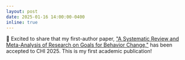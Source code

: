 ```yaml
---
layout: post
date: 2025-01-16 14:00:00-0400
inline: true
---
```


:tada: Excited to share that my first-author paper, ["A Systematic Review and Meta-Analysis of Research on Goals for Behavior Change,"](https://dl.acm.org/doi/full/10.1145/3706598.3714072) has been accepted to CHI 2025. This is my first academic publication!
